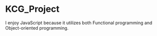 # KCG_Project

I enjoy JavaScript because it utilizes both Functional programming and Object-oriented programming.
